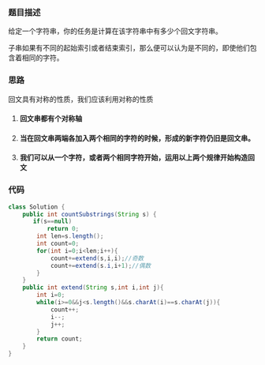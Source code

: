 ### 题目描述

给定一个字符串，你的任务是计算在该字符串中有多少个回文字符串。

子串如果有不同的起始索引或者结束索引，那么便可以认为是不同的，即使他们包含着相同的字符。

### 思路

回文具有对称的性质，我们应该利用对称的性质

1. #### 回文串都有个对称轴

2. #### 当在回文串两端各加入两个相同的字符的时候，形成的新字符仍旧是回文串。

3. #### 我们可以从一个字符，或者两个相同字符开始，运用以上两个规律开始构造回文

### 代码

```java
class Solution {
    public int countSubstrings(String s) {
       if(s==null)
           return 0;
        int len=s.length();
        int count=0;
        for(int i=0;i<len;i++){
            count+=extend(s,i,i);//奇数
            count+=extend(s.i,i+1);//偶数
        }
    }
    public int extend(String s,int i,int j){
        int i=0;
        while(i>=0&&j<s.length()&&s.charAt(i)==s.charAt(j)){
            count++;
            i--;
            j++;
        }
        return count;
    }
}
```

